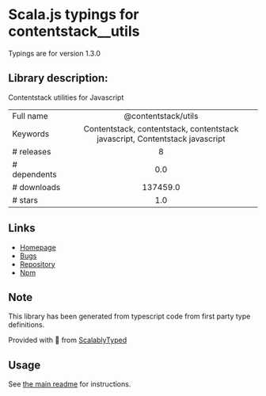 
# Scala.js typings for contentstack__utils

Typings are for version 1.3.0

## Library description:
Contentstack utilities for Javascript

|                    |                 |
| ------------------ | :-------------: |
| Full name          | @contentstack/utils |
| Keywords           | Contentstack, contentstack, contentstack javascript, Contentstack javascript |
| # releases         | 8 |
| # dependents       | 0.0 |
| # downloads        | 137459.0 |
| # stars            | 1.0 |

## Links
- [Homepage](https://github.com/contentstack/contentstack-utils-javascript#readme)
- [Bugs](https://github.com/contentstack/contentstack-utils-javascript/issues)
- [Repository](https://github.com/contentstack/contentstack-utils-javascript)
- [Npm](https://www.npmjs.com/package/%40contentstack%2Futils)
    


## Note
This library has been generated from typescript code from first party type definitions.

Provided with :purple_heart: from [ScalablyTyped](https://github.com/oyvindberg/ScalablyTyped)

## Usage
See [the main readme](../../readme.md) for instructions.


